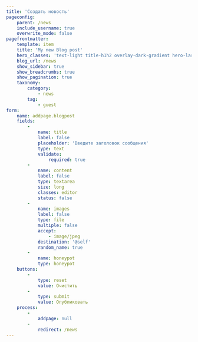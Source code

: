 ```yaml
---
title: 'Создать новость'
pageconfig:
    parent: /news
    include_username: true
    overwrite_mode: false
pagefrontmatter:
    template: item
    title: 'My new Blog post'
    hero_classes: 'text-light title-h1h2 overlay-dark-gradient hero-large parallax'
    blog_url: /news
    show_sidebar: true
    show_breadcrumbs: true
    show_pagination: true
    taxonomy:
        category:
            - news
        tag:
            - guest
form:
    name: addpage.blogpost
    fields:
        -
            name: title
            label: false
            placeholder: 'Введите заголовок сообщения'
            type: text
            validate:
                required: true
        -
            name: content
            label: false
            type: textarea
            size: long
            classes: editor
            status: false
        -
            name: images
            label: false
            type: file
            multiple: false
            accept:
                - image/jpeg
            destination: '@self'
            random_name: true
        -
            name: honeypot
            type: honeypot
    buttons:
        -
            type: reset
            value: Очистить
        -
            type: submit
            value: Опубликовать
    process:
        -
            addpage: null
        -
            redirect: /news
---
```


